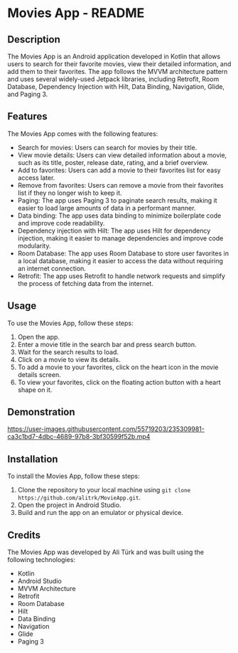 # Movies App - README

## Description

The Movies App is an Android application developed in Kotlin that allows users to search for their favorite movies, view their detailed information, and add them to their favorites. The app follows the MVVM architecture pattern and uses several widely-used Jetpack libraries, including Retrofit, Room Database, Dependency Injection with Hilt, Data Binding, Navigation, Glide, and Paging 3.

## Features

The Movies App comes with the following features:

- Search for movies: Users can search for movies by their title.
- View movie details: Users can view detailed information about a movie, such as its title, poster, release date, rating, and a brief overview.
- Add to favorites: Users can add a movie to their favorites list for easy access later.
- Remove from favorites: Users can remove a movie from their favorites list if they no longer wish to keep it.
- Paging: The app uses Paging 3 to paginate search results, making it easier to load large amounts of data in a performant manner.
- Data binding: The app uses data binding to minimize boilerplate code and improve code readability.
- Dependency injection with Hilt: The app uses Hilt for dependency injection, making it easier to manage dependencies and improve code modularity.
- Room Database: The app uses Room Database to store user favorites in a local database, making it easier to access the data without requiring an internet connection.
- Retrofit: The app uses Retrofit to handle network requests and simplify the process of fetching data from the internet.

## Usage

To use the Movies App, follow these steps:

1. Open the app.
2. Enter a movie title in the search bar and press search button.
3. Wait for the search results to load.
4. Click on a movie to view its details.
5. To add a movie to your favorites, click on the heart icon in the movie details screen.
6. To view your favorites, click on the floating action button with a heart shape on it.


## Demonstration

https://user-images.githubusercontent.com/55719203/235309981-ca3c1bd7-4dbc-4689-97b8-3bf30599f52b.mp4


## Installation

To install the Movies App, follow these steps:

1. Clone the repository to your local machine using `git clone https://github.com/alitrk/MovieApp.git`.
2. Open the project in Android Studio.
3. Build and run the app on an emulator or physical device.

## Credits

The Movies App was developed by Ali Türk and was built using the following technologies:

- Kotlin
- Android Studio
- MVVM Architecture
- Retrofit
- Room Database
- Hilt
- Data Binding
- Navigation
- Glide
- Paging 3
